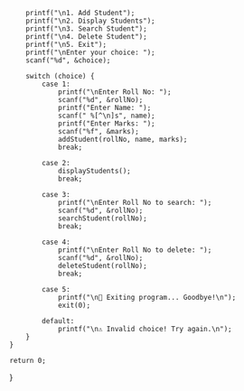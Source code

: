 
        printf("\n1. Add Student");
        printf("\n2. Display Students");
        printf("\n3. Search Student");
        printf("\n4. Delete Student");
        printf("\n5. Exit");
        printf("\nEnter your choice: ");
        scanf("%d", &choice);

        switch (choice) {
            case 1:
                printf("\nEnter Roll No: ");
                scanf("%d", &rollNo);
                printf("Enter Name: ");
                scanf(" %[^\n]s", name);
                printf("Enter Marks: ");
                scanf("%f", &marks);
                addStudent(rollNo, name, marks);
                break;

            case 2:
                displayStudents();
                break;

            case 3:
                printf("\nEnter Roll No to search: ");
                scanf("%d", &rollNo);
                searchStudent(rollNo);
                break;

            case 4:
                printf("\nEnter Roll No to delete: ");
                scanf("%d", &rollNo);
                deleteStudent(rollNo);
                break;

            case 5:
                printf("\n👋 Exiting program... Goodbye!\n");
                exit(0);

            default:
                printf("\n⚠️ Invalid choice! Try again.\n");
        }
    }

    return 0;
}

